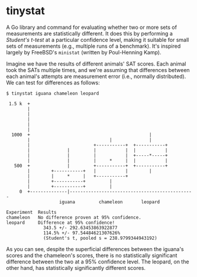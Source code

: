 tinystat
========

A Go library and command for evaluating whether two or more sets of measurements are statistically
different. It does this by performing a *Student's t-test* at a particular confidence level, making
it suitable for small sets of measurements (e.g., multiple runs of a benchmark). It's inspired
largely by FreeBSD's `ministat` (written by Poul-Henning Kamp).

Imagine we have the results of different animals' SAT scores. Each animal took the SATs multiple
times, and we're assuming that differences between each animal's attempts are measurement error
(i.e., normally distributed). We can test for differences as follows:

```
$ tinystat iguana chameleon leopard

 1.5 k  +
        |
        |
        |
        |
        |
  1000  +                                             |
        |                              |              |
        |                        +-----------+  +-----------+
        |              |         |           |  |           |
        |              |         |           |  +-----*-----+
        |              |         |     *     |  |           |
   500  +              |         +-----------+  +-----------+
        |        +-----------+   |           |        |
        |        |     *     |   +-----------+
        |        +-----------+         |
        |        +-----------+         |
     0  +--------------|-----------------------------------------------
                    iguana         chameleon       leopard

Experiment  Results
chameleon   No difference proven at 95% confidence.
leopard     Difference at 95% confidence!
              343.5 +/- 292.63453863922877
              114.5% +/- 97.54484621307626%
              (Student's t, pooled s = 238.9799344943192)
```

As you can see, despite the superficial differences between the iguana's scores and the chameleon's
scores, there is no statistically significant difference between the two at a 95% confidence level.
The leopard, on the other hand, has statistically significantly different scores.
